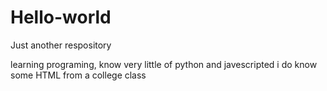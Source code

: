 # Hello-world
Just another respository


learning programing, know very little of python and javescripted 
i do know some HTML from a college class
